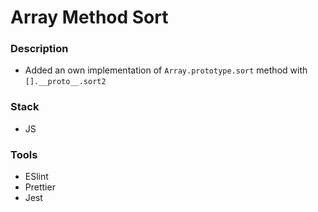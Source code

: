 # Array Method Sort

### Description

- Added an own implementation of `Array.prototype.sort` method with `[].__proto__.sort2`
  
### Stack

- JS

### Tools

- ESlint
- Prettier
- Jest
